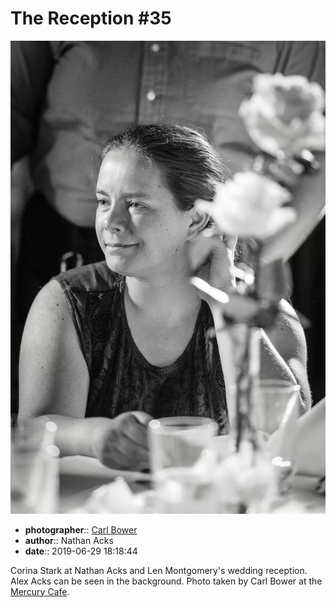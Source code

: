 # The Reception \#35

![Corina Stark at Nathan Acks and Len Montgomery's wedding reception](assets/2019-06-29-set-3-the-reception-35.webp)

* **photographer**:: [Carl Bower](https://carlbowerphotos.com)
* **author**:: Nathan Acks
* **date**:: 2019-06-29 18:18:44

Corina Stark at Nathan Acks and Len Montgomery's wedding reception. Alex Acks can be seen in the background. Photo taken by Carl Bower at the [Mercury Cafe](http://mercurycafe.com).

